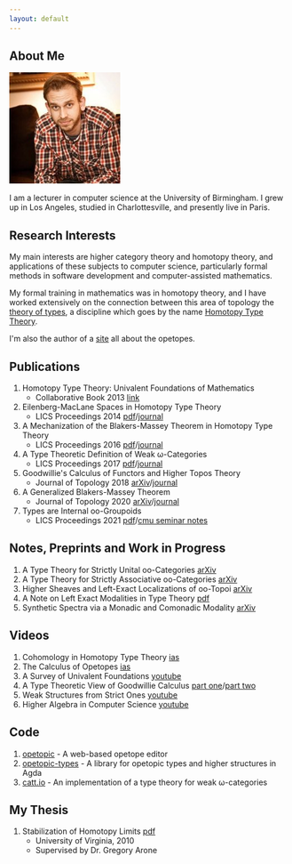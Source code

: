 ```yaml
---
layout: default
---
```


## About Me

<img class="profile-picture" src="files/eric.jpg">

I am a lecturer in computer science at the University of Birmingham. I
grew up in Los Angeles, studied in Charlottesville, and presently live
in Paris.

## Research Interests

My main interests are higher category theory and homotopy theory, and
applications of these subjects to computer science, particularly
formal methods in software development and computer-assisted
mathematics. 

My formal training in mathematics was in homotopy theory, and I have
worked extensively on the connection between this area of topology the
[theory of types](https://en.wikipedia.org/wiki/Type_theory), a
discipline which goes by the name [Homotopy Type
Theory](http://www.homotopytypetheory.org).

I'm also the author of a [site](http://opetopic.net) all about the
opetopes.

## Publications

1. Homotopy Type Theory: Univalent Foundations of Mathematics
   * Collaborative Book 2013 [link](https://homotopytypetheory.org/book/)
2. Eilenberg-MacLane Spaces in Homotopy Type Theory 
   * LICS Proceedings 2014 [pdf](files/emhott.pdf)/[journal](https://dl.acm.org/citation.cfm?id=2603088)
3. A Mechanization of the Blakers-Massey Theorem in Homotopy Type Theory
   * LICS Proceedings 2016 [pdf](files/bmhott.pdf)/[journal](https://ieeexplore.ieee.org/document/8576476)
4. A Type Theoretic Definition of Weak &omega;-Categories
   * LICS Proceedings 2017 [pdf](files/catt.pdf)/[journal](https://ieeexplore.ieee.org/document/8005124)
5. Goodwillie's Calculus of Functors and Higher Topos Theory 
   * Journal of Topology 2018 [arXiv](https://arxiv.org/abs/1703.09632)/[journal](https://londmathsoc.onlinelibrary.wiley.com/doi/pdf/10.1112/topo.12082)
6. A Generalized Blakers-Massey Theorem
   * Journal of Topology 2020 [arXiv](https://arxiv.org/abs/1703.09050)/[journal](https://londmathsoc.onlinelibrary.wiley.com/doi/abs/10.1112/topo.12163)
7. Types are Internal oo-Groupoids
   * LICS Proceedings 2021 [pdf](files/type-int-grpds.pdf)/[cmu seminar notes](files/cmu-hott-seminar-notes.pdf)

## Notes, Preprints and Work in Progress

1. A Type Theory for Strictly Unital oo-Categories [arXiv](https://arxiv.org/abs/2007.08307)
2. A Type Theory for Strictly Associative oo-Categories [arXiv](https://arxiv.org/abs/2109.01513)
3. Higher Sheaves and Left-Exact Localizations of oo-Topoi [arXiv](https://arxiv.org/abs/2101.02791)
4. A Note on Left Exact Modalities in Type Theory [pdf](files/lmhtt.pdf)
5. Synthetic Spectra via a Monadic and Comonadic Modality [arXiv](https://arxiv.org/abs/2102.04099)

## Videos

1. Cohomology in Homotopy Type Theory [ias](https://video.ias.edu/univalent/1213/0306-EricFinster)
2. The Calculus of Opetopes [ias](https://video.ias.edu/1213/univalent/0131-EricFinster)
3. A Survey of Univalent Foundations [youtube](https://www.youtube.com/watch?v=z3IBvmrcObg)
4. A Type Theoretic View of Goodwillie Calculus [part one](https://www.youtube.com/watch?v=bcUk4l6B8jI)/[part two](https://www.youtube.com/watch?v=xIHq6XcVEBE)
5. Weak Structures from Strict Ones [youtube](https://www.youtube.com/watch?v=wz3h59rnhOU)
6. Higher Algebra in Computer Science [youtube](https://www.youtube.com/watch?v=pD8M4u30dHM)

## Code

1. [opetopic](https://github.com/ericfinster/opetopic) - A web-based opetope editor
2. [opetopic-types](https://github.com/ericfinster/opetopic-types) - A library for opetopic types and higher structures in Agda
3. [catt.io](https://github.com/ericfinster/catt.io) - An implementation of a type theory for weak &omega;-categories

## My Thesis

1. Stabilization of Homotopy Limits [pdf](files/thesis.pdf)
   * University of Virginia, 2010
   * Supervised by Dr. Gregory Arone
